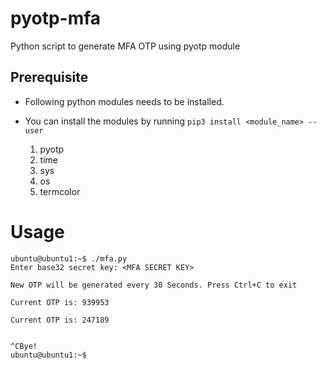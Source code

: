 # pyotp-mfa
Python script to generate MFA OTP using pyotp module

## Prerequisite
 - Following python modules needs to be installed.
 - You can install the modules by running ```pip3 install <module_name> --user```

	1. pyotp
	2. time
	3. sys
	4. os
	5. termcolor 


# Usage

```
ubuntu@ubuntu1:~$ ./mfa.py 
Enter base32 secret key: <MFA SECRET KEY>

New OTP will be generated every 30 Seconds. Press Ctrl+C to exit

Current OTP is: 939953

Current OTP is: 247189


^CBye!
ubuntu@ubuntu1:~$ 
```
